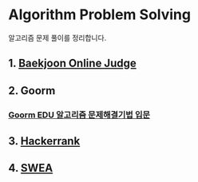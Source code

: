 # Algorithm Problem Solving
알고리즘 문제 풀이를 정리합니다.

## 1. [Baekjoon Online Judge](BOJ)

## 2. Goorm
### [Goorm EDU 알고리즘 문제해결기법 입문](Goorm/Introduction-To-Algorithm)

## 3. [Hackerrank](Hackerrank)

## 4. [SWEA](SWEA)
